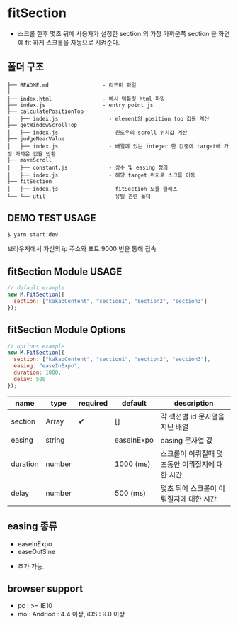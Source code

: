 # fitSection

- 스크롤 한후 몇초 뒤에 사용자가 설정한 section 의 가장 가까운쪽 section 을 화면에 fit 하게 스크롤을 자동으로 시켜준다.

## 폴더 구조

```
├── README.md                 - 리드미 파일
│
├── index.html                - 예시 템플릿 html 파일
├── index.js                  - entry point js
├── calculatePositionTop
│   ├── index.js                - element의 position top 값을 계산
├── getWindowScrollTop
│   ├── index.js                - 윈도우의 scroll 위치값 계산
├── judgeNearValue
│   ├── index.js                - 배열에 있는 integer 한 값중에 target에 가장 가까운 값을 반환
├── moveScroll
│   ├── constant.js             - 상수 및 easing 정의
│   ├── index.js                - 해당 target 위치로 스크롤 이동
├── fitSection
│   ├── index.js                - fitSection 모듈 클래스
└── └── util                    - 유틸 관련 폴더
```

## DEMO TEST USAGE

```sh
$ yarn start:dev
```

브라우저에서 자신의 ip 주소와 포트 9000 번을 통해 접속

## fitSection Module USAGE

```javascript
// default example
new M.FitSection({
  section: ["kakaoContent", "section1", "section2", "section3"]
});
```

## fitSection Module Options

```javascript
// options example
new M.FitSection({
  section: ["kakaoContent", "section1", "section2", "section3"],
  easing: "easeInExpo",
  duration: 1000,
  delay: 500
});
```

| name     | type   | required | default    | description                                     |
| -------- | ------ | -------- | ---------- | ----------------------------------------------- |
| section  | Array  | ✔        | []         | 각 섹션별 id 문자열을 지닌 배열                 |
| easing   | string |          | easeInExpo | easing 문자열 값                                |
| duration | number |          | 1000 (ms)  | 스크롤이 이뤄질때 몇초동안 이뤄질지에 대한 시간 |
| delay    | number |          | 500 (ms)   | 몇초 뒤에 스크롤이 이뤄질지에 대한 시간         |

## easing 종류

- easeInExpo
- easeOutSine

* 추가 가능.

## browser support

- pc : >= IE10
- mo : Andriod : 4.4 이상, iOS : 9.0 이상
